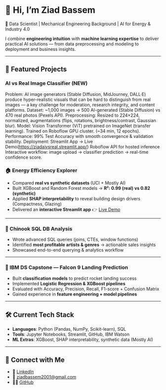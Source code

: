 # 👋 Hi, I’m Ziad Bassem
🎯 Data Scientist | Mechanical Engineering Background | AI for Energy & Industry 4.0  

I combine **engineering intuition** with **machine learning expertise** to deliver practical AI solutions — from data preprocessing and modeling to deployment and business insights.  

---

## 🚀 Featured Projects

### AI vs Real Image Classifier (NEW)
Problem: AI image generators (Stable Diffusion, MidJourney, DALL·E) produce hyper-realistic visuals that can be hard to distinguish from real images — a key challenge for moderation, research integrity, and content platforms.
Dataset: ~1,000 images → 500 AI-generated (Stable Diffusion) vs 470 real photos (Pexels API).
Preprocessing: Resized to 224×224, normalized, augmentations (flips, rotations, brightness/contrast, Gaussian blur).
Model: Vision Transformer (ViT) pretrained on ImageNet (transfer learning). Trained on Roboflow GPU cluster. (~34 min, 12 epochs).
Performance: 99% Test Accuracy with smooth convergence & validation stability.
Deployment:
Streamlit App → Live Demo(https://ziadaivsreal.streamlit.app/)
Roboflow API for hosted inference
Interactive workflow: image upload → classifier prediction → real-time confidence score.

### 🏠 Energy Efficiency Explorer  
- Compared **real vs synthetic datasets** (UCI + Mostly AI)  
- Built XGBoost and Random Forest models → **R²: 0.99 (real) vs 0.82 (synthetic)**  
- Applied **SHAP interpretability** to reveal building design drivers (Compactness, Glazing)  
- Delivered an **interactive Streamlit app** 👉 [Live Demo](https://ziadenergyproject.streamlit.app/)  

---

### 🎵 Chinook SQL DB Analysis  
- Wrote advanced SQL queries (joins, CTEs, window functions)  
- Identified **most profitable artists & genres** → actionable sales insights  
- Showcased end-to-end querying & analytics workflow  

---

### 🚀 IBM DS Capstone — Falcon 9 Landing Prediction  
- Built **classification models** to predict rocket landing success  
- Implemented **Logistic Regression & XGBoost pipelines**  
- Evaluated with Accuracy, Precision, Recall, F1-score + Confusion Matrix  
- Gained experience in **feature engineering + model pipelines**  

---

## 🛠️ Current Tech Stack
- **Languages**: Python (Pandas, NumPy, Scikit-learn), SQL  
- **Tools**: Jupyter Notebooks, Streamlit, GitHub, IBM Watson  
- **ML Extras**: XGBoost, SHAP interpretability, synthetic data (Mostly AI)  

---

## 📌 Connect with Me
- 💼 [LinkedIn](https://www.linkedin.com/in/ziad-bassem-9535b2265)  
- 📧 ziadbassem2001@gmail.com  
- 🧑‍💻 [GitHub](https://github.com/ZiadBassem)  
